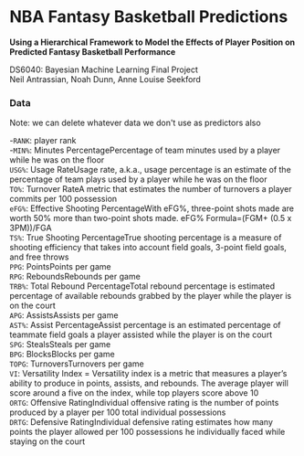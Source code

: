 # NBA Fantasy Basketball Predictions  
**Using a Hierarchical Framework to Model the Effects of Player Position on Predicted Fantasy Basketball Performance**  

DS6040: Bayesian Machine Learning Final Project  
Neil Antrassian, Noah Dunn, Anne Louise Seekford  



### Data
Note: we can delete whatever data we don't use as predictors also


-```RANK```: player rank  
-```MIN%```: Minutes PercentagePercentage of team minutes used by a player while he was on the floor  
```USG%```: Usage RateUsage rate, a.k.a., usage percentage is an estimate of the percentage of team plays used by a player while he was on the floor  
```TO%```: Turnover RateA metric that estimates the number of turnovers a player commits per 100 possession  
```eFG%```: Effective Shooting PercentageWith eFG%, three-point shots made are worth 50% more than two-point shots made. eFG% Formula=(FGM+ (0.5 x 3PM))/FGA  
```TS%```: True Shooting PercentageTrue shooting percentage is a measure of shooting efficiency that takes into account field goals, 3-point field goals, and free throws  
```PPG```: PointsPoints per game  
```RPG```: ReboundsRebounds per game  
```TRB%```: Total Rebound PercentageTotal rebound percentage is estimated percentage of available rebounds grabbed by the player while the player is on the court  
```APG```: AssistsAssists per game  
```AST%```: Assist PercentageAssist percentage is an estimated percentage of teammate field goals a player assisted while the player is on the court  
```SPG```: StealsSteals per game  
```BPG```: BlocksBlocks per game  
```TOPG```: TurnoversTurnovers per game  
```VI```: Versatility Index = Versatility index is a metric that measures a player’s ability to produce in points, assists, and rebounds. The average player will score around a five on the index, while top players score above 10  
```ORTG```: Offensive RatingIndividual offensive rating is the number of points produced by a player per 100 total individual possessions  
```DRTG```: Defensive RatingIndividual defensive rating estimates how many points the player allowed per 100 possessions he individually faced while staying on the court  



